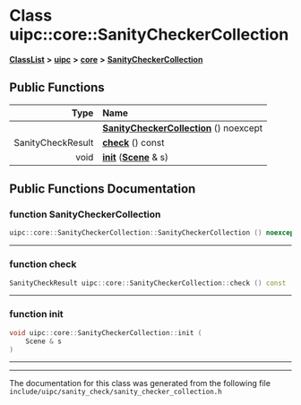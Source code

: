 

# Class uipc::core::SanityCheckerCollection



[**ClassList**](annotated.md) **>** [**uipc**](namespaceuipc.md) **>** [**core**](namespaceuipc_1_1core.md) **>** [**SanityCheckerCollection**](classuipc_1_1core_1_1_sanity_checker_collection.md)










































## Public Functions

| Type | Name |
| ---: | :--- |
|   | [**SanityCheckerCollection**](#function-sanitycheckercollection) () noexcept<br> |
|  SanityCheckResult | [**check**](#function-check) () const<br> |
|  void | [**init**](#function-init) ([**Scene**](classuipc_1_1core_1_1_scene.md) & s) <br> |




























## Public Functions Documentation




### function SanityCheckerCollection 

```C++
uipc::core::SanityCheckerCollection::SanityCheckerCollection () noexcept
```




<hr>



### function check 

```C++
SanityCheckResult uipc::core::SanityCheckerCollection::check () const
```




<hr>



### function init 

```C++
void uipc::core::SanityCheckerCollection::init (
    Scene & s
) 
```




<hr>

------------------------------
The documentation for this class was generated from the following file `include/uipc/sanity_check/sanity_checker_collection.h`

